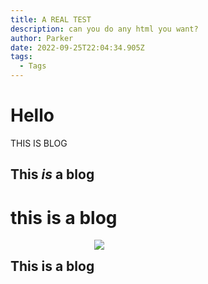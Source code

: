 ```yaml
---
title: A REAL TEST
description: can you do any html you want?
author: Parker
date: 2022-09-25T22:04:34.905Z
tags:
  - Tags
---
```

# Hello 

THIS IS BLOG

## This *is* a blog

# this is a blog

<div style="display: flex; flex-direction: row;">
<h2><b>This</b> is a blog</h2>
<img src="https://www.allaboutbirds.org/guide/assets/photo/37883281-480px.jpg">
</div>